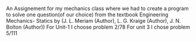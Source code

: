 An Assignement for my mechanics class where we had to create a program to solve one question(of our choice) from the textbook Engineering Mechanics- Statics by (J. L. Meriam (Author), L. G. Kraige (Author), J. N. Bolton (Author))
For Unit-1 I choose problem 2/78
For unit 3 I chose problem 5/111
